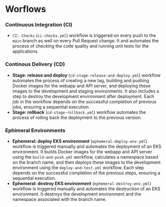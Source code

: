 # Worflows

### Continuous Integration (CI)
- `CI: Checks` (`ci-checks.yml`) workflow is triggered on every push to the `main` branch as well on every Pull Request change. It and automates the process of checking the code quality and running unit tests for the applications.

### Continous Delivery (CD)

- **Stage: release and deploy** (`cd-stage-release-and-deploy.yml`) workflow automates the process of creating a new tag, building and pushing Docker images for the webapp and API server, and deploying these images to the development and staging environments. It also includes a step to destroy the development environment after deployment. Each job in the workflow depends on the successful completion of previous jobs, ensuring a sequential execution.
- **Stage: rollback** (`cd-stage-rollback.yml`) workflow automates the process of rolling back the deployment to the previous version.

### Ephimeral Environments
- **Ephemeral: deploy EKS environment** (`ephemeral-deploy-env.yml`) workflow is triggered manually and automates the deployment of an EKS environment. It builds Docker images for the webapp and API server using the `build-and-push.yml` workflow, calculates a namespace based on the branch name, and then deploys these images to the development environment using the `deploy-and-test.yml` workflow. Each step depends on the successful completion of the previous steps, ensuring a sequential execution.
- **Ephemeral: destroy EKS environment** (`ephemeral-destroy-env.yml`) workflow is triggered manually and automates the destruction of an EKS environment. It destroys the development environment and the namespace associated with the branch name.